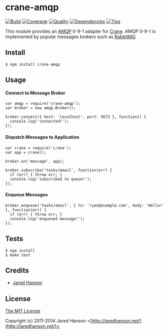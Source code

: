 # crane-amqp

[![Build](https://travis-ci.org/jaredhanson/crane.png)](https://travis-ci.org/jaredhanson/crane)
[![Coverage](https://coveralls.io/repos/jaredhanson/crane/badge.png)](https://coveralls.io/r/jaredhanson/crane)
[![Quality](https://codeclimate.com/github/jaredhanson/crane.png)](https://codeclimate.com/github/jaredhanson/crane)
[![Dependencies](https://david-dm.org/jaredhanson/crane.png)](https://david-dm.org/jaredhanson/crane)
[![Tips](http://img.shields.io/gittip/jaredhanson.png)](https://www.gittip.com/jaredhanson/)


This module provides an [AMQP](http://www.amqp.org/) 0-9-1 adapter for
[Crane](https://github.com/jaredhanson/crane).  AMQP 0-9-1 is implemented by
popular messages brokers such as [RabbitMQ](https://www.rabbitmq.com/).

## Install

    $ npm install crane-amqp

## Usage

#### Connect to Message Broker

    var amqp = require('crane-amqp');
    var broker = new amqp.Broker();
    
    broker.connect({ host: 'localhost', port: 5672 }, function() {
      console.log('connected!');
    });
    
#### Dispatch Messages to Application

    var crane = require('crane');
    var app = crane();
    
    broker.on('message', app);
    
    broker.subscribe('tasks/email', function(err) {
      if (err) { throw err; }
      console.log('subscribed to queue!');
    });

#### Enqueue Messages

    broker.enqueue('tasks/email', { to: 'ryan@example.com', body: 'Hello!' }, function(err) {
      if (err) { throw err; }
      console.log('enqueued message!');
    });

## Tests

    $ npm install
    $ make test

## Credits

  - [Jared Hanson](http://github.com/jaredhanson)

## License

[The MIT License](http://opensource.org/licenses/MIT)

Copyright (c) 2011-2014 Jared Hanson <[http://jaredhanson.net/](http://jaredhanson.net/)>
